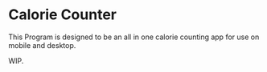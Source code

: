 # Calorie Counter
This Program is designed to be an all in one calorie counting app for use on mobile and desktop.

WIP.
